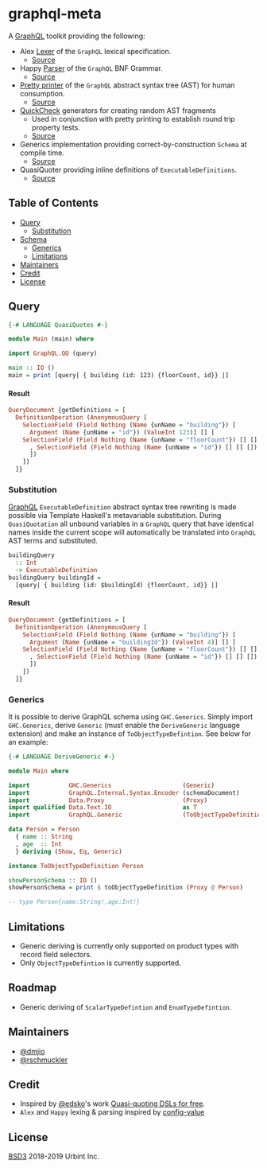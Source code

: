 graphql-meta
================

A [GraphQL](https://graphql.org/) toolkit providing the following:
  - Alex [Lexer](http://facebook.github.io/graphql/draft/#sec-Appendix-Grammar-Summary.Lexical-Tokens) of the `GraphQL` lexical specification.
    - [Source](https://github.com/urbint/graphql-meta/blob/master/src/GraphQL/Lexer.x)
  - Happy [Parser](http://facebook.github.io/graphql/draft/#sec-Appendix-Grammar-Summary.Document) of the `GraphQL` BNF Grammar.
    - [Source](https://github.com/urbint/graphql-meta/blob/master/src/GraphQL/Lexer.x)
  - [Pretty printer](http://hackage.haskell.org/package/prettyprinter) of the `GraphQL` abstract syntax tree (AST) for human consumption.
    - [Source](https://github.com/urbint/graphql-meta/blob/master/src/GraphQL/Pretty.hs)
  - [QuickCheck](http://www.cse.chalmers.se/~rjmh/QuickCheck/manual.html) generators for creating random AST fragments
    - Used in conjunction with pretty printing to establish round trip property tests.
	- [Source](https://github.com/urbint/graphql-meta/blob/master/test/Test/GraphQL/Gen.hs)
  - Generics implementation providing correct-by-construction `Schema` at compile time.
    - [Source](https://github.com/urbint/graphql-meta/blob/master/src/GraphQL/Generic.hs)
  - QuasiQuoter providing inline definitions of `ExecutableDefinitions`.
    - [Source](https://github.com/urbint/graphql-meta/blob/master/src/GraphQL/QQ.hs)

## Table of Contents
- [Query](#query)
  - [Substitution](#substitution)
- [Schema](#schema)
  - [Generics](#generics)
  - [Limitations](#limitations)
- [Maintainers](#maintainers)
- [Credit](#credit)
- [License](#license)

## Query

```haskell
{-# LANGUAGE QuasiQuotes #-}

module Main (main) where

import GraphQL.QQ (query)

main :: IO ()
main = print [query| { building (id: 123) {floorCount, id}} |]
```

#### Result

```haskell
QueryDocument {getDefinitions = [
  DefinitionOperation (AnonymousQuery [
	SelectionField (Field Nothing (Name {unName = "building"}) [
	  Argument (Name {unName = "id"}) (ValueInt 123)] [] [
	SelectionField (Field Nothing (Name {unName = "floorCount"}) [] [] [])
	  , SelectionField (Field Nothing (Name {unName = "id"}) [] [] [])
	  ])
	])
  ]}
```

### Substitution

[GraphQL](https://graphql.org/) `ExecutableDefinition` abstract syntax tree rewriting is made possible via Template Haskell's metavariable substitution. During `QuasiQuotation` all unbound variables in a `GraphQL` query that have identical names inside the current scope will automatically be translated into `GraphQL` AST terms and substituted.

```haskell
buildingQuery
  :: Int
  -> ExecutableDefinition
buildingQuery buildingId =
  [query| { building (id: $buildingId) {floorCount, id}} |]
```

#### Result

```haskell
QueryDocument {getDefinitions = [
  DefinitionOperation (AnonymousQuery [
	SelectionField (Field Nothing (Name {unName = "building"}) [
	  Argument (Name {unName = "buildingId"}) (ValueInt 4)] [] [
	SelectionField (Field Nothing (Name {unName = "floorCount"}) [] [] [])
	  , SelectionField (Field Nothing (Name {unName = "id"}) [] [] [])
	  ])
	])
  ]}
```

### Generics

It is possible to derive GraphQL schema using `GHC.Generics`.
Simply import `GHC.Generics`, derive `Generic` (must enable the `DeriveGeneric` language extension) and make an instance of `ToObjectTypeDefintion`.
See below for an example:

```haskell
{-# LANGUAGE DeriveGeneric #-}

module Main where

import           GHC.Generics                    (Generic)
import           GraphQL.Internal.Syntax.Encoder (schemaDocument)
import           Data.Proxy                      (Proxy)
import qualified Data.Text.IO                    as T
import           GraphQL.Generic                 (ToObjectTypeDefinition(..))

data Person = Person
  { name :: String
  , age  :: Int
  } deriving (Show, Eq, Generic)

instance ToObjectTypeDefinition Person

showPersonSchema :: IO ()
showPersonSchema = print $ toObjectTypeDefinition (Proxy @ Person)

-- type Person{name:String!,age:Int!}
```

## Limitations

- Generic deriving is currently only supported on product types with record field selectors.
- Only `ObjectTypeDefintion` is currently supported.

## Roadmap

- Generic deriving of `ScalarTypeDefintion` and `EnumTypeDefintion`.

## Maintainers

- [@dmjio](https://github.com/dmjio)
- [@rschmuckler](https://github.com/rschmukler)

## Credit

- Inspired by [@edsko](https://github.com/edsko)'s work [Quasi-quoting DSLs for free](http://www.well-typed.com/blog/2014/10/quasi-quoting-dsls/).
- `Alex` and `Happy` lexing & parsing inspired by [config-value](https://github.com/glguy/config-value)

## License

[BSD3](LICENSE) 2018-2019 Urbint Inc.
